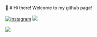 👋 # Hi there! Welcome to my github page!
<br/><br/>
[![Instagram](https://img.shields.io/badge/Instagram-%23E4405F.svg?logo=Instagram&logoColor=white)](https://instagram.com/deardosatria_) ![](https://komarev.com/ghpvc/?username=deardosatria7)
<br/><br/>
![](https://github-readme-stats.vercel.app/api/top-langs/?username=deardosatria7&theme=dark&hide_border=true&include_all_commits=false&count_private=false&layout=compact)
